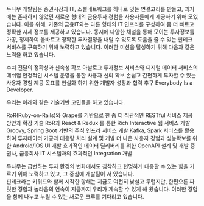두나무 개발팀은 증권시장과 IT, 소셜네트워크를 하나로 잇는 연결고리를 만들고, 과거에는 존재하지 않았던 새로운 형태의 금융투자 경험을 사용자들에게 제공하기 위해 모였습니다. 이를 위해, 기존의 금융IT와는 다른 형태의 IT 인프라를 구성하여 좀 더 빠르고 정확한 시세 정보를 제공하고 있습니다. 동시에 다양한 채널을 통해 모이는 투자정보를 가공, 정제하여 올바르고 정확한 투자결정을 내릴 수 있도록 도움을 줄 수 있는 핀테크 서비스를 구축하기 위해 노력하고 있습니다.
이러한 미션을 달성하기 위해 다음과 같은 노력을 하고 있습니다.    
    
수치 전달의 정확성과 신속성 확보
아날로그 투자정보 서비스와 디지털 데이터 서비스의 메쉬업
안정적인 시스템 운영을 통한 사용자 신뢰 확보
손쉽고 간편하게 투자할 수 있는 사용자 경험 제공
목표를 현실화 하기 위한 개발자 성장과 협력 추구
Everybody Is a Developer.
    
우리는 아래와 같은 기술기반 고민들을 하고 있습니다.  
    
RoR(Ruby-on-Rails)와 Grape를 기반으로 한 좀 더 직관적인 RESTful 서비스 제공 방안과 확장 기술
RoR과 React & Redux 를 통한 Rich Interactive 웹 서비스 개발
Groovy, Spring Boot 기반의 주식 인프라 서비스 개발
Kafka, Spark 서비스를 활용하여 투자데이터 가공과 대용량 처리 설계 및 개발
더 나은 사용자 경험과 성능확보를 위한 Android/iOS UI 개발
효과적인 데이터 딜리버리를 위한 OpenAPI 설계 및 개발
증권사, 금융회사 IT 시스템과의 효과적인 Integration 개발
    
두나무는 급변하는 투자 환경의 변화에서도 침착하고 현명하게 대응할 수 있는 힘을 기르기 위해 노력하고 있고, 그 중심에 개발팀이 서 있습니다.  
핀테크라는 키워드와 함께 시작한 항해는 지금도 여전히 낯설고 두렵지만, 한편으론 짜릿한 경험과 놀라움의 연속이 지금까지 우리가 계속할 수 있게 해 왔습니다. 이러한 경험을 함께 나누고 누릴 수 있는 새로운 크루를 기다리고 있습니다.  
